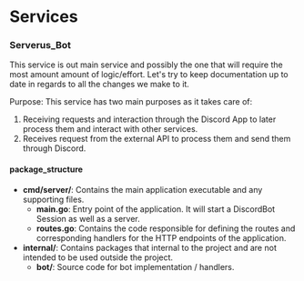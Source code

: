 # Services

### Serverus\_Bot

This service is out main service and possibly the one that will require the most amount amount of logic/effort. Let's try to keep documentation up to date in regards to all the changes we make to it.

Purpose:
This service has two main purposes as it takes care of:
1. Receiving requests and interaction through the Discord App to later process them and interact with other services. 
2. Receives request from the external API to process them and send them through Discord.

#### package\_structure

- **cmd/server/**: Contains the main application executable and any supporting files.
    - **main.go**: Entry point of the application. It will start a DiscordBot Session as well as a server.
    - **routes.go**: Contains the code responsible for defining the routes and corresponding handlers for the HTTP endpoints of the application.
- **internal/**: Contains packages that internal to the project and are not intended to be used outside the project.
    - **bot/**: Source code for bot implementation / handlers.




